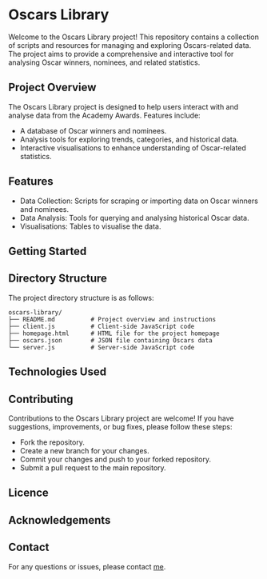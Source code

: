 # Oscars Library

Welcome to the Oscars Library project! This repository contains a collection of scripts and resources for managing and exploring Oscars-related data. The project aims to provide a comprehensive and interactive tool for analysing Oscar winners, nominees, and related statistics.

## Project Overview

The Oscars Library project is designed to help users interact with and analyse data from the Academy Awards. Features include:

- A database of Oscar winners and nominees.
- Analysis tools for exploring trends, categories, and historical data.
- Interactive visualisations to enhance understanding of Oscar-related statistics.

## Features

- Data Collection: Scripts for scraping or importing data on Oscar winners and nominees.
- Data Analysis: Tools for querying and analysing historical Oscar data.
- Visualisations: Tables to visualise the data.

## Getting Started

## Directory Structure
The project directory structure is as follows:
```
oscars-library/
├── README.md          # Project overview and instructions
├── client.js          # Client-side JavaScript code
├── homepage.html      # HTML file for the project homepage
├── oscars.json        # JSON file containing Oscars data
└── server.js          # Server-side JavaScript code
```
## Technologies Used


## Contributing

Contributions to the Oscars Library project are welcome! If you have suggestions, improvements, or bug fixes, please follow these steps:

- Fork the repository.
- Create a new branch for your changes.
- Commit your changes and push to your forked repository.
- Submit a pull request to the main repository.

## Licence

## Acknowledgements

## Contact

For any questions or issues, please contact [me](https://github.com/negin-mgdm).
